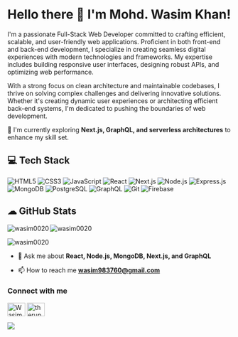 # Hello there 👋 I'm Mohd. Wasim Khan!

I'm a passionate Full-Stack Web Developer committed to crafting efficient, scalable, and user-friendly web applications. Proficient in both front-end and back-end development, I specialize in creating seamless digital experiences with modern technologies and frameworks. My expertise includes building responsive user interfaces, designing robust APIs, and optimizing web performance.

With a strong focus on clean architecture and maintainable codebases, I thrive on solving complex challenges and delivering innovative solutions. Whether it's creating dynamic user experiences or architecting efficient back-end systems, I'm dedicated to pushing the boundaries of web development.

🌱 I'm currently exploring **Next.js, GraphQL, and serverless architectures** to enhance my skill set.

## 💻 Tech Stack
![HTML5](https://img.shields.io/badge/HTML5-E34F26?style=for-the-badge&logo=html5&logoColor=white) 
![CSS3](https://img.shields.io/badge/CSS3-1572B6?style=for-the-badge&logo=css3&logoColor=white) 
![JavaScript](https://img.shields.io/badge/JavaScript-F7DF1E?style=for-the-badge&logo=javascript&logoColor=black) 
![React](https://img.shields.io/badge/React-61DAFB?style=for-the-badge&logo=react&logoColor=black) 
![Next.js](https://img.shields.io/badge/Next.js-000000?style=for-the-badge&logo=next.js&logoColor=white) 
![Node.js](https://img.shields.io/badge/Node.js-339933?style=for-the-badge&logo=node.js&logoColor=white) 
![Express.js](https://img.shields.io/badge/Express.js-404D59?style=for-the-badge&logo=express&logoColor=white) 
![MongoDB](https://img.shields.io/badge/MongoDB-47A248?style=for-the-badge&logo=mongodb&logoColor=white) 
![PostgreSQL](https://img.shields.io/badge/PostgreSQL-4169E1?style=for-the-badge&logo=postgresql&logoColor=white) 
![GraphQL](https://img.shields.io/badge/GraphQL-E10098?style=for-the-badge&logo=graphql&logoColor=white) 
![Git](https://img.shields.io/badge/Git-F05032?style=for-the-badge&logo=git&logoColor=white) 
![Firebase](https://img.shields.io/badge/Firebase-FFCA28?style=for-the-badge&logo=firebase&logoColor=black)

## ☁ GitHub Stats

<p><img align="left" src="https://github-readme-stats.vercel.app/api/top-langs?username=wasim0020&show_icons=true&theme=prussian&locale=en&layout=compact" alt="wasim0020" /></p>

<p><img align="center" src="https://github-readme-stats.vercel.app/api?username=wasim0020&show_icons=true&theme=prussian&hide_border=false&include_all_commits=true&count_private=false" alt="wasim0020" /></p>

<p><img align="center" src="https://github-readme-streak-stats.herokuapp.com/?user=wasim0020&show_icons=true&theme=prussian&locale=en&layout=compact" alt="wasim0020" /></p>

- 💬 Ask me about **React, Node.js, MongoDB, Next.js, and GraphQL**

- 📫 How to reach me **wasim983760@gmail.com**

<h3 align="left">Connect with me</h3>
<p align="left">
  <a href="https://twitter.com/WasimKh323" target="blank"><img align="center" src="https://raw.githubusercontent.com/rahuldkjain/github-profile-readme-generator/master/src/images/icons/Social/twitter.svg" alt="WasimKh323" height="30" width="40" /></a>
  <a href="https://linkedin.com/in/mohd-wasim-khan-ba4a7a27a" target="blank"><img align="center" src="https://raw.githubusercontent.com/rahuldkjain/github-profile-readme-generator/master/src/images/icons/Social/linked-in-alt.svg" alt="therupeshkryadav" height="30" width="40" /></a>
</p>

[![](https://visitcount.itsvg.in/api?id=wasim0020&icon=0&color=1)](https://visitcount.itsvg.in)
